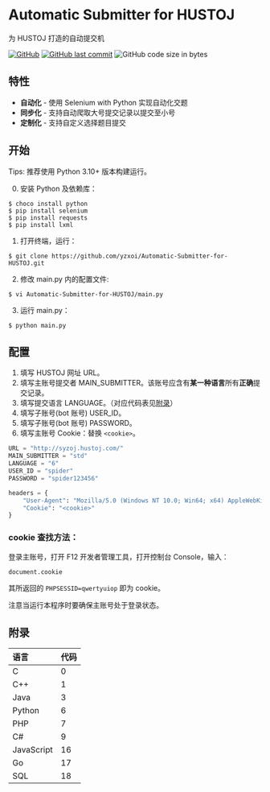 # Automatic Submitter for HUSTOJ

为 HUSTOJ 打造的自动提交机

[![GitHub](https://img.shields.io/github/license/yzxoi/Automatic-Submitter-for-HUSTOJ?color=blue&style=flat-square)](https://github.com/yzxoi/Automatic-Submitter-for-HUSTOJ/blob/master/LICENSE) [![GitHub last commit](https://img.shields.io/github/last-commit/yzxoi/Automatic-Submitter-for-HUSTOJ?style=flat-square)](https://github.com/yzxoi/Automatic-Submitter-for-HUSTOJ/commits/master) ![GitHub code size in bytes](https://img.shields.io/github/languages/code-size/yzxoi/Automatic-Submitter-for-HUSTOJ?style=flat-square)

## 特性

- **自动化** - 使用 Selenium with Python 实现自动化交题
- **同步化** - 支持自动爬取大号提交记录以提交至小号
- **定制化** - 支持自定义选择题目提交

## 开始

Tips: 推荐使用 Python 3.10+ 版本构建运行。

0. 安装 Python 及依赖库：
```shell
$ choco install python
$ pip install selenium
$ pip install requests
$ pip install lxml
```
1. 打开终端，运行：
```shell
$ git clone https://github.com/yzxoi/Automatic-Submitter-for-HUSTOJ.git
```
2. 修改 main.py 内的配置文件:
```shell
$ vi Automatic-Submitter-for-HUSTOJ/main.py
```
3. 运行 main.py：
```shell
$ python main.py
```

## 配置

1. 填写 HUSTOJ 网址 URL。
2. 填写主账号提交者 MAIN_SUBMITTER。该账号应含有**某一种语言**所有**正确**提交记录。
3. 填写提交语言 LANGUAGE。（对应代码表见[附录](#%E9%99%84%E5%BD%95)）
4. 填写子账号(bot 账号) USER_ID。
5. 填写子账号(bot 账号) PASSWORD。
6. 填写主账号 Cookie：替换 `<cookie>`。

```python
URL = "http://syzoj.hustoj.com/"
MAIN_SUBMITTER = "std"
LANGUAGE = "6"
USER_ID = "spider"
PASSWORD = "spider123456"

headers = {
	"User-Agent": "Mozilla/5.0 (Windows NT 10.0; Win64; x64) AppleWebKit/537.36 (KHTML, like Gecko) Chrome/91.0.4472.77 Safari/537.36",
	"Cookie": "<cookie>"
}
```

### cookie 查找方法：

登录主账号，打开 F12 开发者管理工具，打开控制台 Console，输入：

```
document.cookie
```

其所返回的 `PHPSESSID=qwertyuiop` 即为 cookie。

注意当运行本程序时要确保主账号处于登录状态。

## 附录

| 语言 | 代码 |
| :----- | :----- |
| C | 0 |
| C++ | 1 |
| Java | 3 |
| Python | 6 |
| PHP | 7 |
| C# | 9 |
| JavaScript | 16 |
| Go | 17 |
| SQL | 18 |
